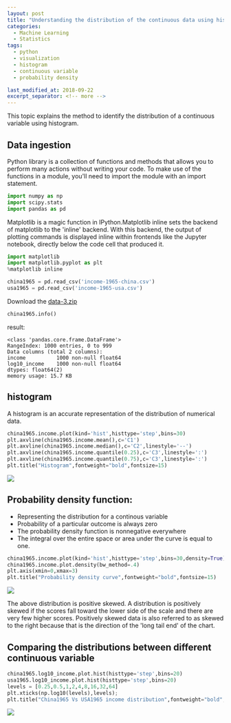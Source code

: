 ```yaml
---
layout: post
title: "Understanding the distribution of the continuous data using histogram"
categories:
  - Machine Learning
  - Statistics
tags:
  - python
  - visualization
  - histogram
  - continuous variable
  - probability density

last_modified_at: 2018-09-22
excerpt_separator: <!-- more -->
---
```


This topic explains the method to identify the distribution of a continuous variable using histogram.
<!-- more -->

## Data ingestion

Python library is a collection of functions and methods that allows you to perform many actions without writing your code.
To make use of the functions in a module, you'll need to import the module with an import statement.

```python
import numpy as np
import scipy.stats
import pandas as pd
```
Matplotlib is a magic function in IPython.Matplotlib inline sets the backend of matplotlib to the 'inline' backend. With this backend, the output of plotting commands is displayed inline within frontends like the Jupyter notebook, directly below the code cell that produced it.

```python
import matplotlib
import matplotlib.pyplot as plt
%matplotlib inline
```


```python
china1965 = pd.read_csv('income-1965-china.csv')
usa1965 = pd.read_csv('income-1965-usa.csv')
```
Download the [data-3.zip](https://github.com/dchandra1985/portfolio/blob/gh-pages/data/data-3.zip)

```python
china1965.info()
```

result:

    <class 'pandas.core.frame.DataFrame'>
    RangeIndex: 1000 entries, 0 to 999
    Data columns (total 2 columns):
    income          1000 non-null float64
    log10_income    1000 non-null float64
    dtypes: float64(2)
    memory usage: 15.7 KB

## histogram

A histogram is an accurate representation of the distribution of numerical data.


```python
china1965.income.plot(kind='hist',histtype='step',bins=30)
plt.axvline(china1965.income.mean(),c='C1')
plt.axvline(china1965.income.median(),c='C2',linestyle='--')
plt.axvline(china1965.income.quantile(0.25),c='C3',linestyle=':')
plt.axvline(china1965.income.quantile(0.75),c='C3',linestyle=':')
plt.title("Histogram",fontweight="bold",fontsize=15)
```

![]({{"/images/ML_5_1.png"|absolute_url}})


## Probability density function:

*  Representing the distribution for a continous variable
*  Probability of a particular outcome is always zero
*  The probability density function is nonnegative everywhere
*  The integral over the entire space or area under the curve is equal to one.


```python
china1965.income.plot(kind='hist',histtype='step',bins=30,density=True)
china1965.income.plot.density(bw_method=.4)
plt.axis(xmin=0,xmax=3)
plt.title("Probability density curve",fontweight="bold",fontsize=15)
```


![]({{"/images/ML_5_2.png"|absolute_url}})


The above distribution is positive skewed.
A distribution is positively skewed if the scores fall toward the lower side of the scale and there are very few higher scores.
Positively skewed data is also referred to as skewed to the right because that is the direction of the 'long tail end' of the chart.



## Comparing the distributions between different continuous variable

```python
china1965.log10_income.plot.hist(histtype='step',bins=20)
usa1965.log10_income.plot.hist(histtype='step',bins=20)
levels = [0.25,0.5,1,2,4,8,16,32,64]
plt.xticks(np.log10(levels),levels);
plt.title("China1965 Vs USA1965 income distribution",fontweight="bold",fontsize=15)
```

![]({{"/images/ML_5_3.png"|absolute_url}})
